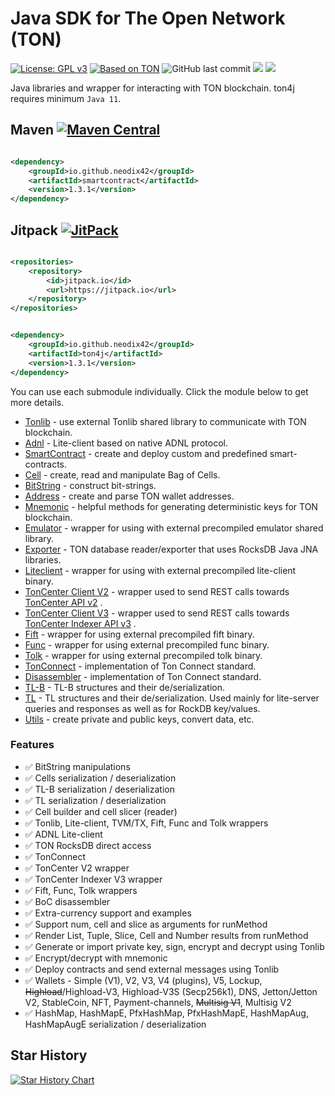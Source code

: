 # Java SDK for The Open Network (TON)

[![License: GPL v3](https://img.shields.io/badge/License-GPLv3-blue.svg)](https://www.gnu.org/licenses/gpl-3.0)
[![Based on TON][ton-svg]][ton]
![GitHub last commit](https://img.shields.io/github/last-commit/neodiX42/ton4j)
![](https://tokei.rs/b1/github/neodix42/ton4j?category=code)
![](https://tokei.rs/b1/github/neodix42/ton4j?category=files)


Java libraries and wrapper for interacting with TON blockchain. ton4j requires minimum `Java 11`.

## Maven [![Maven Central][maven-central-svg]][maven-central]

```xml

<dependency>
    <groupId>io.github.neodix42</groupId>
    <artifactId>smartcontract</artifactId>
    <version>1.3.1</version>
</dependency>
```

## Jitpack [![JitPack][jitpack-svg]][jitpack]

```xml

<repositories>
    <repository>
        <id>jitpack.io</id>
        <url>https://jitpack.io</url>
    </repository>
</repositories>
```

```xml

<dependency>
    <groupId>io.github.neodix42</groupId>
    <artifactId>ton4j</artifactId>
    <version>1.3.1</version>
</dependency>
```

You can use each submodule individually. Click the module below to get more details.

* [Tonlib](tonlib/README.md) - use external Tonlib shared library to communicate with TON blockchain.
* [Adnl](adnl/README.md) - Lite-client based on native ADNL protocol.
* [SmartContract](smartcontract/README.md) - create and deploy custom and predefined smart-contracts.
* [Cell](cell/README.md) - create, read and manipulate Bag of Cells.
* [BitString](bitstring/README.md) - construct bit-strings.
* [Address](address/README.md) - create and parse TON wallet addresses.
* [Mnemonic](mnemonic/README.md) - helpful methods for generating deterministic keys for TON blockchain.
* [Emulator](emulator/README.md) - wrapper for using with external precompiled emulator shared library.
* [Exporter](exporter/README.md) - TON database reader/exporter that uses RocksDB Java JNA libraries.
* [Liteclient](liteclient/README.md) - wrapper for using with external precompiled lite-client binary.
* [TonCenter Client V2](toncenter/README.md) - wrapper used to send REST calls towards [TonCenter API v2](https://toncenter.com/api/v2/) .
* [TonCenter Client V3](toncenter-indexer-v3/README.md) - wrapper used to send REST calls towards [TonCenter Indexer API v3](https://toncenter.com/api/v3/) .
* [Fift](fift/README.md) - wrapper for using external precompiled fift binary.
* [Func](func/README.md) - wrapper for using external precompiled func binary.
* [Tolk](tolk/README.md) - wrapper for using external precompiled tolk binary.
* [TonConnect](tonconnect/README.md) - implementation of Ton Connect standard.
* [Disassembler](disassembler/README.md) - implementation of Ton Connect standard.
* [TL-B](tlb/README.md) - TL-B structures and their de/serialization.
* [TL](tl/README.md) - TL structures and their de/serialization. Used mainly for lite-server queries and responses as well as for RockDB key/values. 
* [Utils](utils/README.md) - create private and public keys, convert data, etc.

### Features

* ✅ BitString manipulations
* ✅ Cells serialization / deserialization
* ✅ TL-B serialization / deserialization
* ✅ TL serialization / deserialization
* ✅ Cell builder and cell slicer (reader)
* ✅ Tonlib, Lite-client, TVM/TX, Fift, Func and Tolk wrappers
* ✅ ADNL Lite-client
* ✅ TON RocksDB direct access
* ✅ TonConnect
* ✅ TonCenter V2 wrapper
* ✅ TonCenter Indexer V3 wrapper
* ✅ Fift, Func, Tolk wrappers
* ✅ BoC disassembler
* ✅ Extra-currency support and examples
* ✅ Support num, cell and slice as arguments for runMethod
* ✅ Render List, Tuple, Slice, Cell and Number results from runMethod
* ✅ Generate or import private key, sign, encrypt and decrypt using Tonlib
* ✅ Encrypt/decrypt with mnemonic
* ✅ Deploy contracts and send external messages using Tonlib
* ✅ Wallets - Simple (V1), V2, V3, V4 (plugins), V5, Lockup, ~~Highload~~/Highload-V3, Highload-V3S (Secp256k1), DNS,
  Jetton/Jetton V2, StableCoin, NFT,
  Payment-channels, ~~Multisig V1~~, Multisig V2
* ✅ HashMap, HashMapE, PfxHashMap, PfxHashMapE, HashMapAug, HashMapAugE serialization / deserialization

## Star History

[![Star History Chart](https://api.star-history.com/svg?repos=neodiX42/ton4j&type=Date)](https://www.star-history.com/#neodiX42/ton4j&Date)

<!-- Badges -->

[maven-central-svg]: https://img.shields.io/maven-central/v/io.github.neodix42/smartcontract

[maven-central]: https://mvnrepository.com/artifact/io.github.neodix42/smartcontract

[jitpack-svg]: https://jitpack.io/v/neodiX42/ton4j.svg

[jitpack]: https://jitpack.io/#neodiX42/ton4j

[ton-svg]: https://img.shields.io/badge/Based%20on-TON-blue

[ton]: https://ton.org